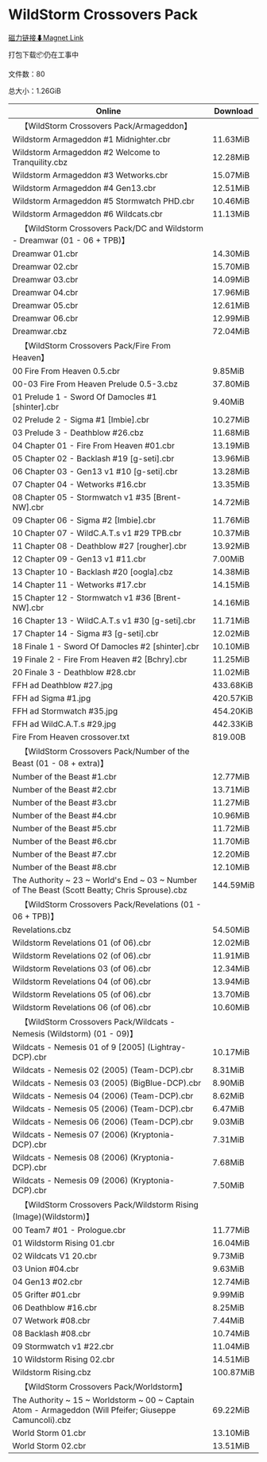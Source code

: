 # WildStorm Crossovers Pack

[磁力链接⬇Magnet Link](magnet:?xt=urn:btih:e81fcfcd4292f6a4a822617ab6b98f2bd73bec14&dn=WildStorm%20Crossovers%20Pack)

打包下载📦仍在工事中

文件数：80

总大小：1.26GiB

Online | Download
--- | ---
&emsp;【WildStorm Crossovers Pack/Armageddon】 | 
Wildstorm Armageddon #1 Midnighter.cbr | 11.63MiB
Wildstorm Armageddon #2 Welcome to Tranquility.cbz | 12.28MiB
Wildstorm Armageddon #3 Wetworks.cbr | 15.07MiB
Wildstorm Armageddon #4 Gen13.cbr | 12.51MiB
Wildstorm Armageddon #5 Stormwatch PHD.cbr | 10.46MiB
Wildstorm Armageddon #6 Wildcats.cbr | 11.13MiB
&emsp;【WildStorm Crossovers Pack/DC and Wildstorm - Dreamwar (01 - 06 + TPB)】 | 
Dreamwar 01.cbr | 14.30MiB
Dreamwar 02.cbr | 15.70MiB
Dreamwar 03.cbr | 14.09MiB
Dreamwar 04.cbr | 17.96MiB
Dreamwar 05.cbr | 12.61MiB
Dreamwar 06.cbr | 12.99MiB
Dreamwar.cbz | 72.04MiB
&emsp;【WildStorm Crossovers Pack/Fire From Heaven】 | 
00 Fire From Heaven 0.5.cbr | 9.85MiB
00-03 Fire From Heaven Prelude 0.5-3.cbz | 37.80MiB
01 Prelude 1 - Sword Of Damocles #1 \[shinter\].cbr | 9.40MiB
02 Prelude 2 - Sigma #1 \[Imbie\].cbr | 10.27MiB
03 Prelude 3 - Deathblow #26.cbz | 11.68MiB
04 Chapter 01 - Fire From Heaven #01.cbr | 13.19MiB
05 Chapter 02 - Backlash #19 \[g-seti\].cbr | 13.96MiB
06 Chapter 03 - Gen13 v1 #10 \[g-seti\].cbr | 13.28MiB
07 Chapter 04 - Wetworks #16.cbr | 13.35MiB
08 Chapter 05 - Stormwatch v1 #35 \[Brent-NW\].cbr | 14.72MiB
09 Chapter 06 - Sigma #2 \[Imbie\].cbr | 11.76MiB
10 Chapter 07 - WildC.A.T.s v1 #29 TPB.cbr | 10.37MiB
11 Chapter 08 - Deathblow #27 \[rougher\].cbr | 13.92MiB
12 Chapter 09 - Gen13 v1 #11.cbr | 7.00MiB
13 Chapter 10 - Backlash #20 \[oogla\].cbz | 14.38MiB
14 Chapter 11 - Wetworks #17.cbr | 14.15MiB
15 Chapter 12 - Stormwatch v1 #36 \[Brent-NW\].cbr | 14.16MiB
16 Chapter 13 - WildC.A.T.s v1 #30 \[g-seti\].cbr | 11.71MiB
17 Chapter 14 - Sigma #3 \[g-seti\].cbr | 12.02MiB
18 Finale 1 - Sword Of Damocles #2 \[shinter\].cbr | 10.10MiB
19 Finale 2 - Fire From Heaven #2 \[Bchry\].cbr | 11.25MiB
20 Finale 3 - Deathblow #28.cbr | 11.02MiB
FFH ad Deathblow #27.jpg | 433.68KiB
FFH ad Sigma #1.jpg | 420.57KiB
FFH ad Stormwatch #35.jpg | 454.20KiB
FFH ad WildC.A.T.s #29.jpg | 442.33KiB
Fire From Heaven crossover.txt | 819.00B
&emsp;【WildStorm Crossovers Pack/Number of the Beast (01 - 08 + extra)】 | 
Number of the Beast #1.cbr | 12.77MiB
Number of the Beast #2.cbr | 13.71MiB
Number of the Beast #3.cbr | 11.27MiB
Number of the Beast #4.cbr | 10.96MiB
Number of the Beast #5.cbr | 11.72MiB
Number of the Beast #6.cbr | 11.70MiB
Number of the Beast #7.cbr | 12.20MiB
Number of the Beast #8.cbr | 12.10MiB
The Authority ~ 23 ~ World's End ~ 03 ~ Number of The Beast (Scott Beatty; Chris Sprouse).cbz | 144.59MiB
&emsp;【WildStorm Crossovers Pack/Revelations (01 - 06 + TPB)】 | 
Revelations.cbz | 54.50MiB
Wildstorm Revelations 01 (of 06).cbr | 12.02MiB
Wildstorm Revelations 02 (of 06).cbr | 11.91MiB
Wildstorm Revelations 03 (of 06).cbr | 12.34MiB
Wildstorm Revelations 04 (of 06).cbr | 13.94MiB
Wildstorm Revelations 05 (of 06).cbr | 13.70MiB
Wildstorm Revelations 06 (of 06).cbr | 10.60MiB
&emsp;【WildStorm Crossovers Pack/Wildcats - Nemesis (Wildstorm) (01 - 09)】 | 
Wildcats - Nemesis 01 of 9 \[2005\] (Lightray-DCP).cbr | 10.17MiB
Wildcats - Nemesis 02 (2005) (Team-DCP).cbr | 8.31MiB
Wildcats - Nemesis 03 (2005) (BigBlue-DCP).cbr | 8.90MiB
Wildcats - Nemesis 04 (2006) (Team-DCP).cbr | 8.62MiB
Wildcats - Nemesis 05 (2006) (Team-DCP).cbr | 6.47MiB
Wildcats - Nemesis 06 (2006) (Team-DCP).cbr | 9.03MiB
Wildcats - Nemesis 07 (2006) (Kryptonia-DCP).cbr | 7.31MiB
Wildcats - Nemesis 08 (2006) (Kryptonia-DCP).cbr | 7.68MiB
Wildcats - Nemesis 09 (2006) (Kryptonia-DCP).cbr | 7.50MiB
&emsp;【WildStorm Crossovers Pack/Wildstorm Rising (Image)(Wildstorm)】 | 
00 Team7 #01 - Prologue.cbr | 11.77MiB
01 Wildstorm Rising 01.cbr | 16.04MiB
02 Wildcats V1 20.cbr | 9.73MiB
03 Union #04.cbr | 9.63MiB
04 Gen13 #02.cbr | 12.74MiB
05 Grifter #01.cbr | 9.99MiB
06 Deathblow #16.cbr | 8.25MiB
07 Wetwork #08.cbr | 7.44MiB
08 Backlash #08.cbr | 10.74MiB
09 Stormwatch v1 #22.cbr | 11.04MiB
10 Wildstorm Rising 02.cbr | 14.51MiB
Wildstorm Rising.cbz | 100.87MiB
&emsp;【WildStorm Crossovers Pack/Worldstorm】 | 
The Authority ~ 15 ~ Worldstorm ~ 00 ~ Captain Atom - Armageddon (Will Pfeifer; Giuseppe Camuncoli).cbz | 69.22MiB
World Storm 01.cbr | 13.10MiB
World Storm 02.cbr | 13.51MiB